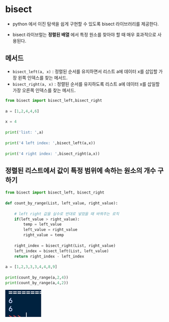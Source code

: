 # bisect

* python 에서 이진 탐색을 쉽게 구현할 수 있도록 bisect 라이브러리를 제공한다.

* bisect 라이브럴는 **정렬된 배열** 에서 특정 원소를 찾아야 할 때 매우 효과적으로 사용된다. 


## 메서드

  * `bisect_left(a, x)` : 정렬된 순서를 유지하면서 리스트 a에 데이터 x를 삽입할 가장 왼쪽 인덱스를 찾는 메서드.
  * `bisect_right(a, x)` : 정렬된 순서를 유지하도록 리스트 a에 데이터 x를 삽일할 가장 오른쪽 인덱스를 찾는 메서드.

  ```python
  from bisect import bisect_left,bisect_right
  
  a = [1,2,4,4,6]
  
  x = 4
  
  print('list: ',a)
  
  print('4 left index: ',bisect_left(a,x))
  
  print('4 right index: ',bisect_right(a,x))
  
  
  ```



## 정렬된 리스트에서 값이 특정 범위에 속하는 원소의 개수 구하기

```python
from bisect import bisect_left, bisect_right

def count_by_range(List, left_value, right_value):

    # left right 값을 실수로 반대로 넣었을 때 바꿔주는 로직
    if(left_value > right_value):
        temp = left_value
        left_value = right_value
        right_value = temp
    
    right_index = bisect_right(List, right_value)
    left_index = bisect_left(List, left_value)
    return right_index - left_index

a = [1,2,3,3,3,4,4,8,9]

print(count_by_range(a,2,4))
print(count_by_range(a,4,2))
```

![image-20200808184207259](bisect.assets/image-20200808184207259.png)



